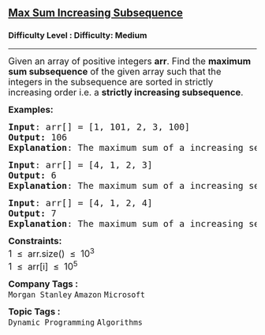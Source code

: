 <h2><a href="https://www.geeksforgeeks.org/problems/maximum-sum-increasing-subsequence4749/1">Max Sum Increasing Subsequence</a></h2><h3>Difficulty Level : Difficulty: Medium</h3><hr><div class="problems_problem_content__Xm_eO"><p><span style="font-size: 18px;">Given an array of positive integers <strong>arr</strong>. Find the <strong>maximum sum subsequence</strong> of the given array such that the integers in the subsequence are sorted in strictly increasing order i.e. a <strong>strictly increasing subsequence</strong>.&nbsp;</span></p>
<p><span style="font-size: 18px;"><strong>Examples:</strong></span></p>
<pre><span style="font-size: 18px;"><strong>Input</strong>: arr[] = [1, 101, 2, 3, 100]
<strong>Output:</strong> 106
<strong>Explanation</strong>: The maximum sum of a increasing sequence is obtained from [1, 2, 3, 100].</span></pre>
<pre><span style="font-size: 18px;"><strong>Input</strong>: arr[] = [4, 1, 2, 3]
<strong>Output:</strong> 6
<strong>Explanation</strong>: The maximum sum of a increasing sequence is obtained from {1, 2, 3}.<br></span></pre>
<pre><span style="font-size: 18px;"><strong>Input</strong>: arr[] = [4, 1, 2, 4]
<strong>Output:</strong> 7
<strong>Explanation</strong>: The maximum sum of a increasing sequence is obtained from {1, 2, 4}.</span></pre>
<p><span style="font-size: 18px;"><strong>Constraints:</strong><br>1 &nbsp;≤ &nbsp;arr.size() &nbsp;≤ &nbsp;10<sup>3</sup></span><br><span style="font-size: 18px;">1 &nbsp;≤ &nbsp;arr[i] &nbsp;≤ &nbsp;10<sup>5</sup></span></p></div><p><span style=font-size:18px><strong>Company Tags : </strong><br><code>Morgan Stanley</code>&nbsp;<code>Amazon</code>&nbsp;<code>Microsoft</code>&nbsp;<br><p><span style=font-size:18px><strong>Topic Tags : </strong><br><code>Dynamic Programming</code>&nbsp;<code>Algorithms</code>&nbsp;